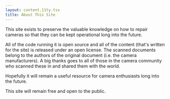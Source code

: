 ```yaml
---
layout: content.11ty.tsx
title: About This Site
---
```


This site exists to preserve the valuable knowledge on how to repair cameras so that they can be kept operational long into the future.

All of the code running it is open source and all of the content (that's written for the site) is released under an open license. The scanned documents belong to the authors of the original document (i.e. the camera manufacturers). A big thanks goes to all of those in the camera community who scanned these in and shared them with the world.

Hopefully it will remain a useful resource for camera enthusiasts long into the future.

This site will remain free and open to the public.
